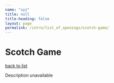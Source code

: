 ```yaml
---
name: "xyz"
title: null
title-heading: false
layout: page
permalink: /intro/list_of_openings/scotch-game/
---
```


# Scotch Game

[back to list](../../list_of_openings)

Description unavailable